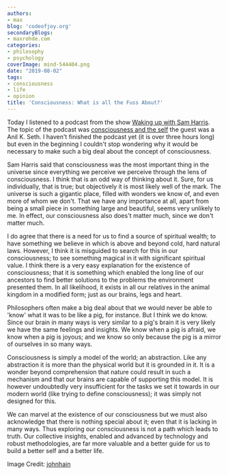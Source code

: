 ```yaml
---
authors:
- max
blog: 'codeofjoy.org'
secondaryBlogs:
- maxrohde.com
categories:
- philosophy
- psychology
coverImage: mind-544404.png
date: "2019-08-02"
tags:
- consciousness
- life
- opinion
title: 'Consciousness: What is all the Fuss About?'
---
```


Today I listened to a podcast from the show [Waking up with Sam Harris](https://samharris.org/podcast/). The topic of the podcast was [consciousness and the self](https://samharris.org/podcasts/113-consciousness-and-the-self/) the guest was a Anil K. Seth. I haven't finished the podcast yet (it is over three hours long) but even in the beginning I couldn't stop wondering why it would be necessary to make such a big deal about the concept of consciousness.

Sam Harris said that consciousness was the most important thing in the universe since everything we perceive we perceive through the lens of consciousness. I think that is an odd way of thinking about it. Sure, for us individually, that is true; but objectively it is most likely well of the mark. The universe is such a gigantic place, filled with wonders we know of, and even more of whom we don't. That we have any importance at all, apart from being a small piece in something large and beautiful, seems very unlikely to me. In effect, our consciousness also does't matter much, since we don't matter much.

I do agree that there is a need for us to find a source of spiritual wealth; to have something we believe in which is above and beyond cold, hard natural laws. However, I think it is misguided to search for this in our consciousness; to see something magical in it with significant spiritual value. I think there is a very easy explanation for the existence of consciousness; that it is something which enabled the long line of our ancestors to find better solutions to the problems the environment presented them. In all likelihood, it exists in all our relatives in the animal kingdom in a modified form; just as our brains, legs and heart.

Philosophers often make a big deal about that we would never be able to 'know' what it was to be like a pig, for instance. But I think we do know. Since our brain in many ways is very similar to a pig's brain it is very likely we have the same feelings and insights. We know when a pig is afraid, we know when a pig is joyous; and we know so only because the pig is a mirror of ourselves in so many ways.

Consciousness is simply a model of the world; an abstraction. Like any abstraction it is more than the physical world but it is grounded in it. It is a wonder beyond comprehension that nature could result in such a mechanism and that our brains are capable of supporting this model. It is however undoubtedly very insufficient for the tasks we set it towards in our modern world (like trying to define consciousness); it was simply not designed for this.

We can marvel at the existence of our consciousness but we must also acknowledge that there is nothing special about it; even that it is lacking in many ways. Thus exploring our consciousness is not a path which leads to truth. Our collective insights, enabled and advanced by technology and robust methodologies, are far more valuable and a better guide for us to build a better self and a better life.

Image Credit: [johnhain](https://pixabay.com/illustrations/mind-brain-mindset-perception-544404/)
